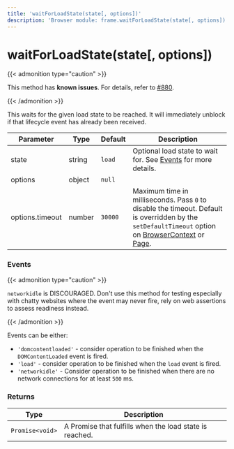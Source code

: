 ```yaml
---
title: 'waitForLoadState(state[, options])'
description: 'Browser module: frame.waitForLoadState(state[, options]) method'
---
```


# waitForLoadState(state[, options])

{{< admonition type="caution" >}}

This method has **known issues**. For details, refer to [#880](https://github.com/grafana/xk6-browser/issues/880).

{{< /admonition >}}

This waits for the given load state to be reached. It will immediately unblock if that lifecycle event has already been received.

<TableWithNestedRows>

| Parameter       | Type   | Default | Description                                                                                                                                                                                                                                                                                                         |
| --------------- | ------ | ------- | ------------------------------------------------------------------------------------------------------------------------------------------------------------------------------------------------------------------------------------------------------------------------------------------------------------------- |
| state           | string | `load`  | Optional load state to wait for. See [Events](#events) for more details.                                                                                                                                                                                                                                            |
| options         | object | `null`  |                                                                                                                                                                                                                                                                                                                     |
| options.timeout | number | `30000` | Maximum time in milliseconds. Pass `0` to disable the timeout. Default is overridden by the `setDefaultTimeout` option on [BrowserContext](https://grafana.com/docs/k6/<K6_VERSION>/javascript-api/k6-browser/browsercontext/) or [Page](https://grafana.com/docs/k6/<K6_VERSION>/javascript-api/k6-browser/page/). |

</TableWithNestedRows>

### Events

{{< admonition type="caution" >}}

`networkidle` is DISCOURAGED. Don't use this method for testing especially with chatty websites where the event may never fire, rely on web assertions to assess readiness instead.

{{< /admonition >}}

Events can be either:

- `'domcontentloaded'` - consider operation to be finished when the `DOMContentLoaded` event is fired.
- `'load'` - consider operation to be finished when the `load` event is fired.
- `'networkidle'` - Consider operation to be finished when there are no network connections for at least `500` ms.

### Returns

| Type            | Description                                             |
| --------------- | ------------------------------------------------------- |
| `Promise<void>` | A Promise that fulfills when the load state is reached. |
